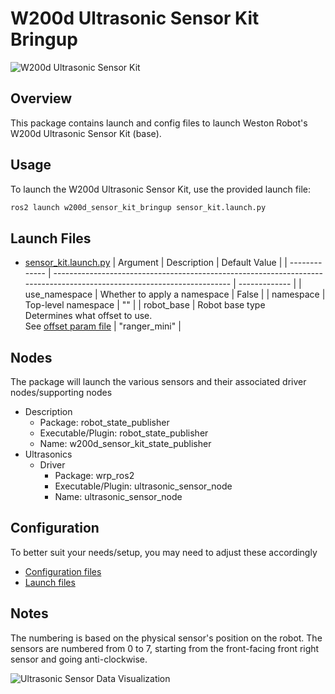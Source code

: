 # W200d Ultrasonic Sensor Kit Bringup

![W200d Ultrasonic Sensor Kit](docs/w200d_sensor_kit.jpg)

## Overview
This package contains launch and config files to launch Weston Robot's W200d Ultrasonic Sensor Kit (base).

## Usage
To launch the W200d Ultrasonic Sensor Kit, use the provided launch file:
```bash
ros2 launch w200d_sensor_kit_bringup sensor_kit.launch.py
```

## Launch Files
* [sensor_kit.launch.py](./launch/sensor_kit.launch.py)
  | Argument      | Description                                                                                                            | Default Value |
  | ------------- | ---------------------------------------------------------------------------------------------------------------------- | ------------- |
  | use_namespace | Whether to apply a namespace                                                                                           | False         |
  | namespace     | Top-level namespace                                                                                                    | ""            |
  | robot_base    | Robot base type</br>Determines what offset to use.</br>See [offset param file](./config/ultrasonic_offsets.param.yaml) | "ranger_mini" |

## Nodes
The package will launch the various sensors and their associated driver nodes/supporting nodes

* Description
  * Package: robot_state_publisher
  * Executable/Plugin: robot_state_publisher
  * Name: w200d_sensor_kit_state_publisher
* Ultrasonics
  * Driver
    * Package: wrp_ros2
    * Executable/Plugin: ultrasonic_sensor_node
    * Name: ultrasonic_sensor_node

## Configuration
To better suit your needs/setup, you may need to adjust these accordingly
* [Configuration files](./config/)
* [Launch files](./launch/)

## Notes
The numbering is based on the physical sensor's position on the robot.
The sensors are numbered from 0 to 7, starting from the front-facing front right sensor and going anti-clockwise.

![Ultrasonic Sensor Data Visualization](docs/ultrasonic_data_visualization.gif)

